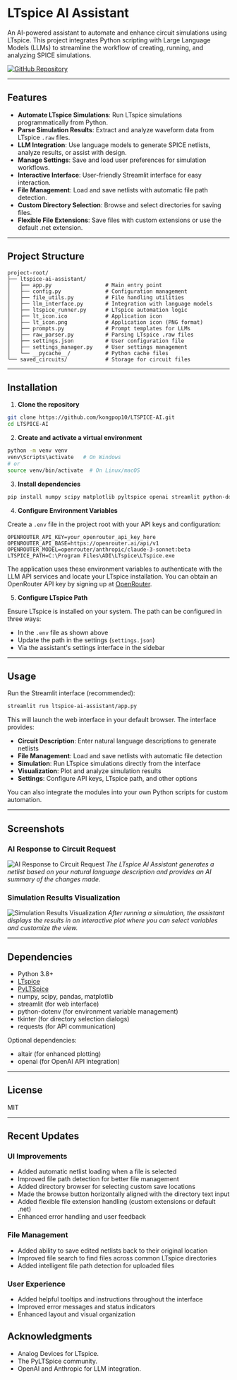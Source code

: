 # LTspice AI Assistant

An AI-powered assistant to automate and enhance circuit simulations using LTspice. This project integrates Python scripting with Large Language Models (LLMs) to streamline the workflow of creating, running, and analyzing SPICE simulations.

[![GitHub Repository](https://img.shields.io/badge/GitHub-Repository-blue.svg)](https://github.com/kongpop10/LTSPICE-AI)


---

## Features

- **Automate LTspice Simulations**: Run LTspice simulations programmatically from Python.
- **Parse Simulation Results**: Extract and analyze waveform data from LTspice `.raw` files.
- **LLM Integration**: Use language models to generate SPICE netlists, analyze results, or assist with design.
- **Manage Settings**: Save and load user preferences for simulation workflows.
- **Interactive Interface**: User-friendly Streamlit interface for easy interaction.
- **File Management**: Load and save netlists with automatic file path detection.
- **Custom Directory Selection**: Browse and select directories for saving files.
- **Flexible File Extensions**: Save files with custom extensions or use the default .net extension.

---

## Project Structure

```
project-root/
├── ltspice-ai-assistant/
│   ├── app.py                 # Main entry point
│   ├── config.py              # Configuration management
│   ├── file_utils.py          # File handling utilities
│   ├── llm_interface.py       # Integration with language models
│   ├── ltspice_runner.py      # LTspice automation logic
│   ├── lt_icon.ico            # Application icon
│   ├── lt_icon.png            # Application icon (PNG format)
│   ├── prompts.py             # Prompt templates for LLMs
│   ├── raw_parser.py          # Parsing LTspice .raw files
│   ├── settings.json          # User configuration file
│   ├── settings_manager.py    # User settings management
│   └── __pycache__/           # Python cache files
└── saved_circuits/            # Storage for circuit files
```

---

## Installation

1. **Clone the repository**

```bash
git clone https://github.com/kongpop10/LTSPICE-AI.git
cd LTSPICE-AI
```

2. **Create and activate a virtual environment**

```bash
python -m venv venv
venv\Scripts\activate   # On Windows
# or
source venv/bin/activate  # On Linux/macOS
```

3. **Install dependencies**

```bash
pip install numpy scipy matplotlib pyltspice openai streamlit python-dotenv
```

4. **Configure Environment Variables**

Create a `.env` file in the project root with your API keys and configuration:

```
OPENROUTER_API_KEY=your_openrouter_api_key_here
OPENROUTER_API_BASE=https://openrouter.ai/api/v1
OPENROUTER_MODEL=openrouter/anthropic/claude-3-sonnet:beta
LTSPICE_PATH=C:\Program Files\ADI\LTspice\LTspice.exe
```

The application uses these environment variables to authenticate with the LLM API services and locate your LTspice installation. You can obtain an OpenRouter API key by signing up at [OpenRouter](https://openrouter.ai/).

5. **Configure LTspice Path**

Ensure LTspice is installed on your system. The path can be configured in three ways:
- In the `.env` file as shown above
- Update the path in the settings (`settings.json`)
- Via the assistant's settings interface in the sidebar

---

## Usage

Run the Streamlit interface (recommended):

```bash
streamlit run ltspice-ai-assistant/app.py
```

This will launch the web interface in your default browser. The interface provides:

- **Circuit Description**: Enter natural language descriptions to generate netlists
- **File Management**: Load and save netlists with automatic file detection
- **Simulation**: Run LTspice simulations directly from the interface
- **Visualization**: Plot and analyze simulation results
- **Settings**: Configure API keys, LTspice path, and other options

You can also integrate the modules into your own Python scripts for custom automation.

---

## Screenshots

### AI Response to Circuit Request
![AI Response to Circuit Request](Screenshot1.png)
*The LTspice AI Assistant generates a netlist based on your natural language description and provides an AI summary of the changes made.*

### Simulation Results Visualization
![Simulation Results Visualization](Screenshot2.png)
*After running a simulation, the assistant displays the results in an interactive plot where you can select variables and customize the view.*

---

## Dependencies

- Python 3.8+
- [LTspice](https://www.analog.com/en/design-center/design-tools-and-calculators/ltspice-simulator.html)
- [PyLTSpice](https://github.com/PyLTSpice/PyLTSpice)
- numpy, scipy, pandas, matplotlib
- streamlit (for web interface)
- python-dotenv (for environment variable management)
- tkinter (for directory selection dialogs)
- requests (for API communication)

Optional dependencies:
- altair (for enhanced plotting)
- openai (for OpenAI API integration)

---

## License

MIT

---

## Recent Updates

### UI Improvements
- Added automatic netlist loading when a file is selected
- Improved file path detection for better file management
- Added directory browser for selecting custom save locations
- Made the browse button horizontally aligned with the directory text input
- Added flexible file extension handling (custom extensions or default .net)
- Enhanced error handling and user feedback

### File Management
- Added ability to save edited netlists back to their original location
- Improved file search to find files across common LTspice directories
- Added intelligent file path detection for uploaded files

### User Experience
- Added helpful tooltips and instructions throughout the interface
- Improved error messages and status indicators
- Enhanced layout and visual organization

## Acknowledgments

- Analog Devices for LTspice.
- The PyLTSpice community.
- OpenAI and Anthropic for LLM integration.